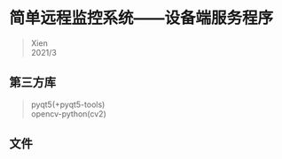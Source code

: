# 简单远程监控系统——设备端服务程序  
>Xien  
>2021/3  
## 第三方库  
>pyqt5(+pyqt5-tools)  
>opencv-python(cv2)  


## 文件  